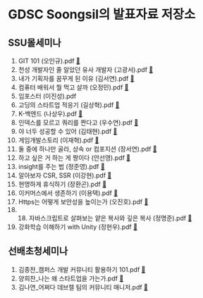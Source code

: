 # GDSC Soongsil의 발표자료 저장소

## SSU몰세미나
1. GIT 101 (오인규).pdf [:memo:](https://github.com/gdsc-ssu/ppt-store/raw/main/ssu%EB%AA%B0%EC%84%B8%EB%AF%B8%EB%82%98/01.%20GIT%20101%20(%EC%98%A4%EC%9D%B8%EA%B7%9C).pdf)
2. 천성 개발자인 줄 알았던 유사 개발자 (고광서).pdf [:memo:](https://github.com/gdsc-ssu/ppt-store/raw/main/ssu%EB%AA%B0%EC%84%B8%EB%AF%B8%EB%82%98/02.%20%EC%B2%9C%EC%84%B1%20%EA%B0%9C%EB%B0%9C%EC%9E%90%EC%9D%B8%20%EC%A4%84%20%EC%95%8C%EC%95%98%EB%8D%98%20%EC%9C%A0%EC%82%AC%20%EA%B0%9C%EB%B0%9C%EC%9E%90%20(%EA%B3%A0%EA%B4%91%EC%84%9C).pdf)
3. 내가 기획자를 꿈꾸게 된 이유 (김서연).pdf [:memo:](https://github.com/gdsc-ssu/ppt-store/raw/main/ssu%EB%AA%B0%EC%84%B8%EB%AF%B8%EB%82%98/03.%20%EB%82%B4%EA%B0%80%20%EA%B8%B0%ED%9A%8D%EC%9E%90%EB%A5%BC%20%EA%BF%88%EA%BE%B8%EA%B2%8C%20%EB%90%9C%20%EC%9D%B4%EC%9C%A0%20(%EA%B9%80%EC%84%9C%EC%97%B0).pdf)
4. 컴퓨터 배워서 뭘 먹고 살까 (오정민).pdf [:memo:](https://github.com/gdsc-ssu/ppt-store/raw/main/ssu%EB%AA%B0%EC%84%B8%EB%AF%B8%EB%82%98/04.%20%EC%BB%B4%ED%93%A8%ED%84%B0%20%EB%B0%B0%EC%9B%8C%EC%84%9C%20%EB%AD%98%20%EB%A8%B9%EA%B3%A0%20%EC%82%B4%EA%B9%8C%20(%EC%98%A4%EC%A0%95%EB%AF%BC).pdf)
5. 임포스터 (이진성).pdf
6. 고딩의 스타트업 적응기 (길상혁).pdf [:memo:](https://github.com/gdsc-ssu/ppt-store/raw/main/ssu%EB%AA%B0%EC%84%B8%EB%AF%B8%EB%82%98/06.%20%EA%B3%A0%EB%94%A9%EC%9D%98%20%EC%8A%A4%ED%83%80%ED%8A%B8%EC%97%85%20%EC%A0%81%EC%9D%91%EA%B8%B0%20(%EA%B8%B8%EC%83%81%ED%98%81).pdf)
7. K-백엔드 (나상우).pdf [:memo:](https://github.com/gdsc-ssu/ppt-store/raw/main/ssu%EB%AA%B0%EC%84%B8%EB%AF%B8%EB%82%98/07.%20K-%EB%B0%B1%EC%97%94%EB%93%9C%20(%EB%82%98%EC%83%81%EC%9A%B0).pdf)
8. 인덱스를 모르고 쿼리를 짠다고 (우수연).pdf [:memo:](https://github.com/gdsc-ssu/ppt-store/raw/main/ssu%EB%AA%B0%EC%84%B8%EB%AF%B8%EB%82%98/08.%20%EC%9D%B8%EB%8D%B1%EC%8A%A4%EB%A5%BC%20%EB%AA%A8%EB%A5%B4%EA%B3%A0%20%EC%BF%BC%EB%A6%AC%EB%A5%BC%20%EC%A7%A0%EB%8B%A4%EA%B3%A0%20(%EC%9A%B0%EC%88%98%EC%97%B0).pdf)
9. 야 너두 성공할 수 있어 (김태현).pdf [:memo:](https://github.com/gdsc-ssu/ppt-store/raw/main/ssu%EB%AA%B0%EC%84%B8%EB%AF%B8%EB%82%98/09.%20%EC%95%BC%20%EB%84%88%EB%91%90%20%EC%84%B1%EA%B3%B5%ED%95%A0%20%EC%88%98%20%EC%9E%88%EC%96%B4%20(%EA%B9%80%ED%83%9C%ED%98%84).pdf)
10. 게임개발스토리 (이재혁).pdf [:memo:](https://github.com/gdsc-ssu/ppt-store/raw/main/ssu%EB%AA%B0%EC%84%B8%EB%AF%B8%EB%82%98/10.%20%EA%B2%8C%EC%9E%84%EA%B0%9C%EB%B0%9C%EC%8A%A4%ED%86%A0%EB%A6%AC%20(%EC%9D%B4%EC%9E%AC%ED%98%81).pdf)
11. 둘 중에 하나만 골라, 상속 or 컴포지션 (장서연).pdf [:memo:](https://github.com/gdsc-ssu/ppt-store/raw/main/ssu%EB%AA%B0%EC%84%B8%EB%AF%B8%EB%82%98/11.%20%EB%91%98%20%EC%A4%91%EC%97%90%20%ED%95%98%EB%82%98%EB%A7%8C%20%EA%B3%A8%EB%9D%BC%2C%20%EC%83%81%EC%86%8D%20or%20%EC%BB%B4%ED%8F%AC%EC%A7%80%EC%85%98%20(%EC%9E%A5%EC%84%9C%EC%97%B0).pdf)
12. 하고 싶은 거 하는 게 짱이다 (안선영).pdf [:memo:](https://github.com/gdsc-ssu/ppt-store/raw/main/ssu%EB%AA%B0%EC%84%B8%EB%AF%B8%EB%82%98/12.%20%ED%95%98%EA%B3%A0%20%EC%8B%B6%EC%9D%80%20%EA%B1%B0%20%ED%95%98%EB%8A%94%20%EA%B2%8C%20%EC%A7%B1%EC%9D%B4%EB%8B%A4%20(%EC%95%88%EC%84%A0%EC%98%81).pdf)
13. insight를 주는 법 (정준영).pdf [:memo:](https://github.com/gdsc-ssu/ppt-store/raw/main/ssu%EB%AA%B0%EC%84%B8%EB%AF%B8%EB%82%98/13.%20insight%EB%A5%BC%20%EC%A3%BC%EB%8A%94%20%EB%B2%95%20(%EC%A0%95%EC%A4%80%EC%98%81).pdf)
14. 알아보자 CSR, SSR (이강현).pdf [:memo:](https://github.com/gdsc-ssu/ppt-store/raw/main/ssu%EB%AA%B0%EC%84%B8%EB%AF%B8%EB%82%98/14.%20%EC%95%8C%EC%95%84%EB%B3%B4%EC%9E%90%20CSR%2C%20SSR%20(%EC%9D%B4%EA%B0%95%ED%98%84).pdf)
15. 현명하게 휴식하기 (장환곤).pdf [:memo:](https://github.com/gdsc-ssu/ppt-store/raw/main/ssu%EB%AA%B0%EC%84%B8%EB%AF%B8%EB%82%98/15.%20%ED%98%84%EB%AA%85%ED%95%98%EA%B2%8C%20%ED%9C%B4%EC%8B%9D%ED%95%98%EA%B8%B0%20(%EC%9E%A5%ED%99%98%EA%B3%A4).pdf)
16. 이커머스에서 생존하기 (이용택).pdf [:memo:](https://github.com/gdsc-ssu/ppt-store/raw/main/ssu%EB%AA%B0%EC%84%B8%EB%AF%B8%EB%82%98/16.%20%EC%9D%B4%EC%BB%A4%EB%A8%B8%EC%8A%A4%EC%97%90%EC%84%9C%20%EC%83%9D%EC%A1%B4%ED%95%98%EA%B8%B0%20(%EC%9D%B4%EC%9A%A9%ED%83%9D).pdf)
17. Https는 어떻게 보안성을 높이는가 (오진호).pdf [:memo:](https://github.com/gdsc-ssu/ppt-store/raw/main/ssu%EB%AA%B0%EC%84%B8%EB%AF%B8%EB%82%98/17.%20Https%EB%8A%94%20%EC%96%B4%EB%96%BB%EA%B2%8C%20%EB%B3%B4%EC%95%88%EC%84%B1%EC%9D%84%20%EB%86%92%EC%9D%B4%EB%8A%94%EA%B0%80%20(%EC%98%A4%EC%A7%84%ED%98%B8).pdf)
18. 18. 자바스크립트로 살펴보는 얕은 복사와 깊은 복사 (정명준).pdf [:memo:](https://github.com/gdsc-ssu/ppt-store/raw/main/ssu%EB%AA%B0%EC%84%B8%EB%AF%B8%EB%82%98/18.%20%EC%9E%90%EB%B0%94%EC%8A%A4%ED%81%AC%EB%A6%BD%ED%8A%B8%EB%A1%9C%20%EC%82%B4%ED%8E%B4%EB%B3%B4%EB%8A%94%20%EC%96%95%EC%9D%80%20%EB%B3%B5%EC%82%AC%EC%99%80%20%EA%B9%8A%EC%9D%80%20%EB%B3%B5%EC%82%AC%20(%EC%A0%95%EB%AA%85%EC%A4%80).pdf)
19. 강화학습 이해하기 with Unity (정현우).pdf [:memo:](https://github.com/gdsc-ssu/ppt-store/raw/main/ssu%EB%AA%B0%EC%84%B8%EB%AF%B8%EB%82%98/19.%20%EA%B0%95%ED%99%94%ED%95%99%EC%8A%B5%20%EC%9D%B4%ED%95%B4%ED%95%98%EA%B8%B0%20with%20Unity%20(%EC%A0%95%ED%98%84%EC%9A%B0).pdf)

## 선배초청세미나
1. 김종찬_캠퍼스 개발 커뮤니티 활용하기 101.pdf [:memo:](https://github.com/gdsc-ssu/ppt-store/raw/main/%EC%84%A0%EB%B0%B0%EC%B4%88%EC%B2%AD%EC%84%B8%EB%AF%B8%EB%82%98/1.%20%EA%B9%80%EC%A2%85%EC%B0%AC_%EC%BA%A0%ED%8D%BC%EC%8A%A4%20%EA%B0%9C%EB%B0%9C%20%EC%BB%A4%EB%AE%A4%EB%8B%88%ED%8B%B0%20%ED%99%9C%EC%9A%A9%ED%95%98%EA%B8%B0%20101.pdf)
2. 양희찬_나는 왜 스타트업을 가는가.pdf [:memo:](https://github.com/gdsc-ssu/ppt-store/raw/main/%EC%84%A0%EB%B0%B0%EC%B4%88%EC%B2%AD%EC%84%B8%EB%AF%B8%EB%82%98/2.%20%EC%96%91%ED%9D%AC%EC%B0%AC_%EB%82%98%EB%8A%94%20%EC%99%9C%20%EC%8A%A4%ED%83%80%ED%8A%B8%EC%97%85%EC%9D%84%20%EA%B0%80%EB%8A%94%EA%B0%80.pdf)
3. 김나연_어쩌다 데브렐 팀의 커뮤니티 매니저.pdf [:memo:](https://github.com/gdsc-ssu/ppt-store/raw/main/%EC%84%A0%EB%B0%B0%EC%B4%88%EC%B2%AD%EC%84%B8%EB%AF%B8%EB%82%98/3.%20%EA%B9%80%EB%82%98%EC%97%B0_%EC%96%B4%EC%A9%8C%EB%8B%A4%20%EB%8D%B0%EB%B8%8C%EB%A0%90%20%ED%8C%80%EC%9D%98%20%EC%BB%A4%EB%AE%A4%EB%8B%88%ED%8B%B0%20%EB%A7%A4%EB%8B%88%EC%A0%80.pdf)
